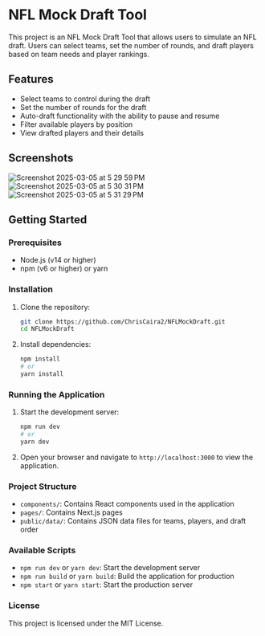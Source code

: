 # NFL Mock Draft Tool

This project is an NFL Mock Draft Tool that allows users to simulate an NFL draft. Users can select teams, set the number of rounds, and draft players based on team needs and player rankings.

## Features

- Select teams to control during the draft
- Set the number of rounds for the draft
- Auto-draft functionality with the ability to pause and resume
- Filter available players by position
- View drafted players and their details


## Screenshots
![Screenshot 2025-03-05 at 5 29 59 PM](https://github.com/user-attachments/assets/112acf75-e072-4074-9a43-d4a531bfb58d)
![Screenshot 2025-03-05 at 5 30 31 PM](https://github.com/user-attachments/assets/5e1a78c8-7e59-48b6-8454-e3e0fe58ab47)
![Screenshot 2025-03-05 at 5 31 29 PM](https://github.com/user-attachments/assets/6690e0dc-5c35-424c-a834-aa1f7fa5c53e)

## Getting Started

### Prerequisites

- Node.js (v14 or higher)
- npm (v6 or higher) or yarn

### Installation

1. Clone the repository:

   ```bash
   git clone https://github.com/ChrisCaira2/NFLMockDraft.git
   cd NFLMockDraft
   ```

2. Install dependencies:

   ```bash
   npm install
   # or
   yarn install
   ```

### Running the Application

1. Start the development server:

   ```bash
   npm run dev
   # or
   yarn dev
   ```

2. Open your browser and navigate to `http://localhost:3000` to view the application.

### Project Structure

- `components/`: Contains React components used in the application
- `pages/`: Contains Next.js pages
- `public/data/`: Contains JSON data files for teams, players, and draft order

### Available Scripts

- `npm run dev` or `yarn dev`: Start the development server
- `npm run build` or `yarn build`: Build the application for production
- `npm start` or `yarn start`: Start the production server


### License

This project is licensed under the MIT License.
